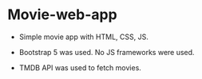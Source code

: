 # Movie-web-app

- Simple movie app with HTML, CSS, JS. 

- Bootstrap 5 was used. No JS frameworks were used.  

- TMDB API was used to fetch movies.

